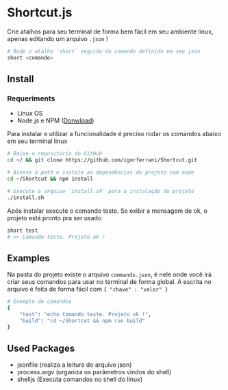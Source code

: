 # Shortcut.js

Crie atalhos para seu terminal de forma bem fácil em seu ambiente linux, apenas editando um arquivo `.json` !

``` bash
# Rode o atalho `short` seguido do comando definido em seu json
short <comando>
```

## Install

### Requeriments
- Linux OS
- Node.js e NPM ([Donwload](https://nodejs.org/en/download/))

Para instalar e utilizar a funcionalidade é preciso rodar os comandos abaixo em seu terminal linux

``` bash
# Baixe o repositório do GitHub
cd ~/ && git clone https://github.com/igorferrani/Shortcut.git

# Acesse o path e instale as dependências do projeto com node
cd ~/Shortcut && npm install

# Execute o arquivo `install.sh` para a instalação do projeto
./install.sh

```

Após instalar execute o comando teste. Se exibir a mensagem de ok, o projeto está pronto pra ser usado

``` bash
short test
# >> Comando teste. Projeto ok !
```

## Examples

Na pasta do projeto existe o arquivo `commands.json`, é nele onde você irá criar seus comandos para usar no terminal de forma global. A escrita no arquivo é feita de forma fácil com `{ "chave" : "valor" }`

``` bash
# Exemplo de comandos
{
    "test": "echo Comando teste. Projeto ok !",
    "build": "cd ~/Shortcut && npm run build"
}
```


## Used Packages

- jsonfile (realiza a leitura do arquivo json)
- process.argv (organiza os parâmetros vindos do shell)
- shelljs (Executa comandos no shell do linux)